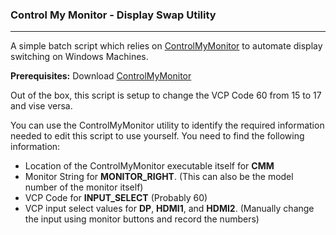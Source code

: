 ### Control My Monitor - Display Swap Utility
---
A simple batch script which relies on [ControlMyMonitor](https://www.nirsoft.net/utils/control_my_monitor.html) to automate display switching on Windows Machines.

**Prerequisites:** Download [ControlMyMonitor](https://www.nirsoft.net/utils/control_my_monitor.html)

Out of the box, this script is setup to change the VCP Code 60 from 15 to 17 and vise versa.

You can use the ControlMyMonitor utility to identify the required information needed to edit this script to use yourself. You need to find the following information:

- Location of the ControlMyMonitor executable itself for **CMM**
- Monitor String for **MONITOR_RIGHT**. (This can also be the model number of the monitor itself)
- VCP Code for **INPUT_SELECT** (Probably 60)
- VCP input select values for **DP**, **HDMI1**, and **HDMI2**. (Manually change the input using monitor buttons and record the numbers)
